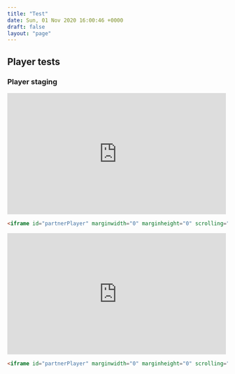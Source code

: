 ```yaml
---
title: "Test"
date: Sun, 01 Nov 2020 16:00:46 +0000
draft: false
layout: "page"
---
```


<style>
.player-wrapper {
  position: relative;
  padding-bottom: 55%;
  height: 0;
  width: 500px;
}

.player-wrapper iframe {
  position: absolute;
  top: 0;
  left: 0;
  right: 0;
  bottom: 0;
}
</style>
## Player tests

### Player staging

<div class="player-wrapper">
<iframe id="partnerPlayer" marginwidth="0" marginheight="0" scrolling="no" src="https://player-staging.pbs.org/partnerplayer/5czL0C0cle1vmic6A2Du5A==/?topbar=false&amp;end=0&amp;endscreen=true&amp;start=0&amp;autoplay=false&amp;callsign=weta" allowfullscreen="" sandbox="allow-forms allow-modals allow-pointer-lock allow-popups allow-same-origin allow-scripts allow-top-navigation-by-user-activation allow-storage-access-by-user-activation" width="100%" height="100%" frameborder="0" referrerpolicy="no-referrer-when-downgrade"></iframe>
</div>

```html
<iframe id="partnerPlayer" marginwidth="0" marginheight="0" scrolling="no" src="https://player-staging.pbs.org/partnerplayer/5czL0C0cle1vmic6A2Du5A==/?topbar=false&amp;end=0&amp;endscreen=true&amp;start=0&amp;autoplay=false&amp;callsign=weta" allowfullscreen="" sandbox="allow-forms allow-modals allow-pointer-lock allow-popups allow-same-origin allow-scripts allow-top-navigation-by-user-activation allow-storage-access-by-user-activation" width="100%" height="100%" frameborder="0"  referrerpolicy="no-referrer-when-downgrade"></iframe>
```

<div class="player-wrapper">
<iframe id="partnerPlayer" marginwidth="0" marginheight="0" scrolling="no" src="https://player-staging.pbs.org/partnerplayer/5czL0C0cle1vmic6A2Du5A==/?topbar=false&end=0&endscreen=true&start=0&autoplay=false&callsign=weta&parentURL=https://chipcullen.com/test/" allowfullscreen="" sandbox="allow-forms allow-modals allow-pointer-lock allow-popups allow-same-origin allow-scripts allow-top-navigation-by-user-activation allow-storage-access-by-user-activation" width="100%" height="100%" frameborder="0" referrerpolicy="no-referrer-when-downgrade"></iframe>
</div>

```html
<iframe id="partnerPlayer" marginwidth="0" marginheight="0" scrolling="no" src="https://player-staging.pbs.org/partnerplayer/5czL0C0cle1vmic6A2Du5A==/?topbar=false&end=0&endscreen=true&start=0&autoplay=false&callsign=weta&parentURL=https://chipcullen.com/test/" allowfullscreen="" sandbox="allow-forms allow-modals allow-pointer-lock allow-popups allow-same-origin allow-scripts allow-top-navigation-by-user-activation allow-storage-access-by-user-activation" width="100%" height="100%" frameborder="0" referrerpolicy="no-referrer-when-downgrade"></iframe>
```
